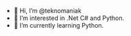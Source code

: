 - 👋 Hi, I’m @teknomaniak
- 👀 I’m interested in .Net C# and Python.
- 🌱 I’m currently learning Python.

<!---
teknomaniak/teknomaniak is a ✨ special ✨ repository because its `README.md` (this file) appears on your GitHub profile.
You can click the Preview link to take a look at your changes.
--->
